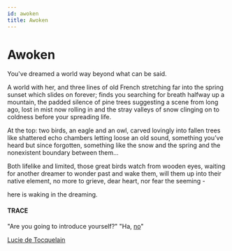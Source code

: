 ```yaml
---
id: awoken
title: Awoken 
---
```


# Awoken

You've dreamed a world way beyond
what can be said.

A world with her,
and three lines of old French
stretching far into the spring sunset
which slides on forever;
finds you searching for breath
halfway up a mountain,
the padded silence of pine trees
suggesting a scene from long ago,
lost in mist now rolling in
and the stray valleys of snow
clinging on to coldness
before your spreading life.

At the top: two birds,
an eagle and an owl, 
carved lovingly into fallen trees
like shattered echo chambers
letting loose an old sound,
something you’ve heard
but since forgotten, something
like the snow and the spring
and the nonexistent boundary
between them...

Both lifelike and limited,
those great birds watch
from wooden eyes,
waiting for another dreamer
to wonder past and wake them,
will them up 
into their native element,
no more to grieve, dear heart,
nor fear the seeming -

here is waking in the dreaming. 


#### TRACE

"Are you going to introduce yourself?"
"Ha, [no](https://www.youtube.com/watch?v=ZYNZWHF4e6M "Roo Panes")"

[Lucie de Tocquelain](http://gutenberg.net.au/ebooks06/0602001h.html)
